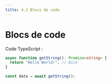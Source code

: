 ```yaml
---
title: 4.1 Blocs de code
---
```


# Blocs de code

Code TypeScript :

```ts
async function getString(): Promise<string> {
  return "Hello World!"; // Nice
}

const data = await getString();
```

